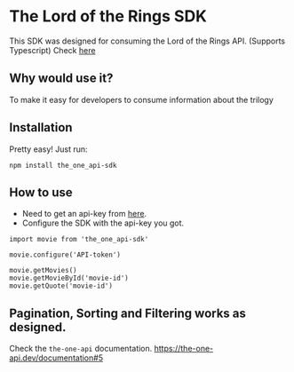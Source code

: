 # The Lord of the Rings SDK
This SDK was designed for consuming the Lord of the Rings API. (Supports Typescript)
Check [here](https://the-one-api.dev/documentation#5)

## Why would use it?
To make it easy for developers to consume information about the trilogy

## Installation
Pretty easy! Just run:
```
npm install the_one_api-sdk
```

## How to use
- Need to get an api-key from [here](the-one-api.dev).
- Configure the SDK with the api-key you got.

```
import movie from 'the_one_api-sdk'

movie.configure('API-token')

movie.getMovies()
movie.getMovieById('movie-id')
movie.getQuote('movie-id')
```

## Pagination, Sorting and Filtering works as designed.
Check the `the-one-api` documentation.
https://the-one-api.dev/documentation#5